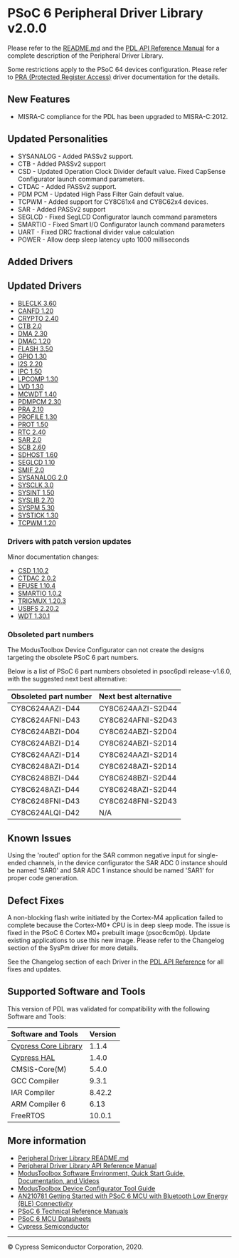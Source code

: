 # PSoC 6 Peripheral Driver Library v2.0.0

Please refer to the [README.md](./README.md) and the
[PDL API Reference Manual](https://cypresssemiconductorco.github.io/mtb-pdl-cat1/pdl_api_reference_manual/html/index.html)
for a complete description of the Peripheral Driver Library.

Some restrictions apply to the PSoC 64 devices configuration. Please refer to [PRA (Protected Register Access)](https://cypresssemiconductorco.github.io/mtb-pdl-cat1/pdl_api_reference_manual/html/group__group__pra.html) driver documentation for the details.

## New Features

* MISRA-C compliance for the PDL has been upgraded to MISRA-C:2012.

## Updated Personalities

* SYSANALOG - Added PASSv2 support.
* CTB - Added PASSv2 support
* CSD - Updated Operation Clock Divider default value. Fixed CapSense Configurator launch command parameters.
* CTDAC - Added PASSv2 support.
* PDM PCM - Updated High Pass Filter Gain default value.
* TCPWM - Added support for CY8C61x4 and CY8C62x4 devices.
* SAR - Added PASSv2 support
* SEGLCD - Fixed SegLCD Configurator launch command parameters
* SMARTIO - Fixed Smart I/O Configurator launch command parameters
* UART - Fixed DRC fractional divider value calculation
* POWER - Allow deep sleep latency upto 1000 milliseconds

## Added Drivers

## Updated Drivers

* [BLECLK 3.60](https://cypresssemiconductorco.github.io/mtb-pdl-cat1/pdl_api_reference_manual/html/group__group__ble__clk.html)
* [CANFD 1.20](https://cypresssemiconductorco.github.io/mtb-pdl-cat1/pdl_api_reference_manual/html/group__group__canfd.html)
* [CRYPTO 2.40](https://cypresssemiconductorco.github.io/mtb-pdl-cat1/pdl_api_reference_manual/html/group__group__crypto.html)
* [CTB 2.0](https://cypresssemiconductorco.github.io/mtb-pdl-cat1/pdl_api_reference_manual/html/group__group__ctb.html)
* [DMA 2.30](https://cypresssemiconductorco.github.io/mtb-pdl-cat1/pdl_api_reference_manual/html/group__group__dma.html)
* [DMAC 1.20](https://cypresssemiconductorco.github.io/mtb-pdl-cat1/pdl_api_reference_manual/html/group__group__dmac.html)
* [FLASH 3.50](https://cypresssemiconductorco.github.io/mtb-pdl-cat1/pdl_api_reference_manual/html/group__group__flash.html)
* [GPIO 1.30](https://cypresssemiconductorco.github.io/mtb-pdl-cat1/pdl_api_reference_manual/html/group__group__gpio.html)
* [I2S 2.20](https://cypresssemiconductorco.github.io/mtb-pdl-cat1/pdl_api_reference_manual/html/group__group__i2s.html)
* [IPC 1.50](https://cypresssemiconductorco.github.io/mtb-pdl-cat1/pdl_api_reference_manual/html/group__group__ipc.html)
* [LPCOMP 1.30](https://cypresssemiconductorco.github.io/mtb-pdl-cat1/pdl_api_reference_manual/html/group__group__lpcomp.html)
* [LVD 1.30](https://cypresssemiconductorco.github.io/mtb-pdl-cat1/pdl_api_reference_manual/html/group__group__lvd.html)
* [MCWDT 1.40](https://cypresssemiconductorco.github.io/mtb-pdl-cat1/pdl_api_reference_manual/html/group__group__mcwdt.html)
* [PDMPCM 2.30](https://cypresssemiconductorco.github.io/mtb-pdl-cat1/pdl_api_reference_manual/html/group__group__pdm__pcm.html)
* [PRA 2.10](https://cypresssemiconductorco.github.io/mtb-pdl-cat1/pdl_api_reference_manual/html/group__group__pra.html)
* [PROFILE 1.30](https://cypresssemiconductorco.github.io/mtb-pdl-cat1/pdl_api_reference_manual/html/group__group__energy__profiler.html)
* [PROT 1.50](https://cypresssemiconductorco.github.io/mtb-pdl-cat1/pdl_api_reference_manual/html/group__group__prot.html)
* [RTC 2.40](https://cypresssemiconductorco.github.io/mtb-pdl-cat1/pdl_api_reference_manual/html/group__group__rtc.html)
* [SAR 2.0](https://cypresssemiconductorco.github.io/mtb-pdl-cat1/pdl_api_reference_manual/html/group__group__sar.html)
* [SCB 2.60](https://cypresssemiconductorco.github.io/mtb-pdl-cat1/pdl_api_reference_manual/html/group__group__scb.html)
* [SDHOST 1.60](https://cypresssemiconductorco.github.io/mtb-pdl-cat1/pdl_api_reference_manual/html/group__group__sd__host.html)
* [SEGLCD 1.10](https://cypresssemiconductorco.github.io/mtb-pdl-cat1/pdl_api_reference_manual/html/group__group__seglcd.html)
* [SMIF 2.0](https://cypresssemiconductorco.github.io/mtb-pdl-cat1/pdl_api_reference_manual/html/group__group__smif.html)
* [SYSANALOG 2.0](https://cypresssemiconductorco.github.io/mtb-pdl-cat1/pdl_api_reference_manual/html/group__group__sysanalog.html)
* [SYSCLK 3.0](https://cypresssemiconductorco.github.io/mtb-pdl-cat1/pdl_api_reference_manual/html/group__group__sysclk.html)
* [SYSINT 1.50](https://cypresssemiconductorco.github.io/mtb-pdl-cat1/pdl_api_reference_manual/html/group__group__sysint.html)
* [SYSLIB 2.70](https://cypresssemiconductorco.github.io/mtb-pdl-cat1/pdl_api_reference_manual/html/group__group__syslib.html)
* [SYSPM 5.30](https://cypresssemiconductorco.github.io/mtb-pdl-cat1/pdl_api_reference_manual/html/group__group__syspm.html)
* [SYSTICK 1.30](https://cypresssemiconductorco.github.io/mtb-pdl-cat1/pdl_api_reference_manual/html/group__group__arm__system__timer.html)
* [TCPWM 1.20](https://cypresssemiconductorco.github.io/mtb-pdl-cat1/pdl_api_reference_manual/html/group__group__tcpwm.html)

### Drivers with patch version updates

Minor documentation changes:
* [CSD 1.10.2](https://cypresssemiconductorco.github.io/mtb-pdl-cat1/pdl_api_reference_manual/html/group__group__csd.html)
* [CTDAC 2.0.2](https://cypresssemiconductorco.github.io/mtb-pdl-cat1/pdl_api_reference_manual/html/group__group__ctdac.html)
* [EFUSE 1.10.4](https://cypresssemiconductorco.github.io/mtb-pdl-cat1/pdl_api_reference_manual/html/group__group__efuse.html)
* [SMARTIO 1.0.2](https://cypresssemiconductorco.github.io/mtb-pdl-cat1/pdl_api_reference_manual/html/group__group__smartio.html)
* [TRIGMUX 1.20.3](https://cypresssemiconductorco.github.io/mtb-pdl-cat1/pdl_api_reference_manual/html/group__group__trigmux.html)
* [USBFS 2.20.2](https://cypresssemiconductorco.github.io/mtb-pdl-cat1/pdl_api_reference_manual/html/group__group__usbfs__dev__drv.html)
* [WDT 1.30.1](https://cypresssemiconductorco.github.io/mtb-pdl-cat1/pdl_api_reference_manual/html/group__group__wdt.html)

### Obsoleted part numbers

The ModusToolbox Device Configurator can not create the designs targeting the obsolete PSoC 6 part numbers.

Below is a list of PSoC 6 part numbers obsoleted in psoc6pdl release-v1.6.0, with the suggested next best alternative:

| Obsoleted part number | Next best alternative |
| :---                  | :----                 |
| CY8C624AAZI-D44       | CY8C624AAZI-S2D44     |
| CY8C624AFNI-D43       | CY8C624AFNI-S2D43     |
| CY8C624ABZI-D04       | CY8C624ABZI-S2D04     |
| CY8C624ABZI-D14       | CY8C624ABZI-S2D14     |
| CY8C624AAZI-D14       | CY8C624AAZI-S2D14     |
| CY8C6248AZI-D14       | CY8C6248AZI-S2D14     |
| CY8C6248BZI-D44       | CY8C6248BZI-S2D44     |
| CY8C6248AZI-D44       | CY8C6248AZI-S2D44     |
| CY8C6248FNI-D43       | CY8C6248FNI-S2D43     |
| CY8C624ALQI-D42       | N/A                   |

## Known Issues

Using the 'routed' option for the SAR common negative input for single-ended channels, in the device configurator the SAR ADC 0 instance should be named 'SAR0' and SAR ADC 1 instance should be named 'SAR1' for proper code generation.

## Defect Fixes

A non-blocking flash write initiated by the Cortex-M4 application failed to complete because the Cortex-M0+ CPU is in deep sleep mode. The issue is fixed in the PSoC 6 Cortex M0+ prebuilt image (psoc6cm0p). Update existing applications to use this new image. Please refer to the Changelog section of the SysPm driver for more details.

See the Changelog section of each Driver in the [PDL API Reference](https://cypresssemiconductorco.github.io/mtb-pdl-cat1/pdl_api_reference_manual/html/modules.html) for all fixes and updates.

## Supported Software and Tools

This version of PDL was validated for compatibility with the following Software and Tools:

| Software and Tools                                                            | Version      |
| :---                                                                          | :----        |
| [Cypress Core Library](https://github.com/cypresssemiconductorco/core-lib)    | 1.1.4        |
| [Cypress HAL](https://github.com/cypresssemiconductorco/psoc6hal)             | 1.4.0        |
| CMSIS-Core(M)                                                                 | 5.4.0        |
| GCC Compiler                                                                  | 9.3.1        |
| IAR Compiler                                                                  | 8.42.2       |
| ARM Compiler 6                                                                | 6.13         |
| FreeRTOS                                                                      | 10.0.1       |

## More information

* [Peripheral Driver Library README.md](./README.md)
* [Peripheral Driver Library API Reference Manual](https://cypresssemiconductorco.github.io/mtb-pdl-cat1/pdl_api_reference_manual/html/index.html)
* [ModusToolbox Software Environment, Quick Start Guide, Documentation, and Videos](https://www.cypress.com/products/modustoolbox-software-environment)
* [ModusToolbox Device Configurator Tool Guide](https://www.cypress.com/ModusToolboxDeviceConfig)
* [AN210781 Getting Started with PSoC 6 MCU with Bluetooth Low Energy (BLE) Connectivity](http://www.cypress.com/an210781)
* [PSoC 6 Technical Reference Manuals](https://www.cypress.com/search/all/PSoC%206%20Technical%20Reference%20Manual?f%5b0%5d=meta_type%3Atechnical_documents&f%5b1%5d=resource_meta_type%3A583)
* [PSoC 6 MCU Datasheets](https://www.cypress.com/search/all?f%5b0%5d=meta_type%3Atechnical_documents&f%5b1%5d=resource_meta_type%3A575&f%5b2%5d=field_related_products%3A114026)
* [Cypress Semiconductor](http://www.cypress.com)

---
© Cypress Semiconductor Corporation, 2020.
